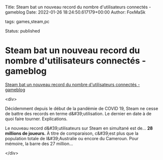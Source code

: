 Title: Steam bat un nouveau record du nombre d&#39;utilisateurs connectés - gameblog
Date: 2022-01-26 18:24:50.617179+00:00
Author: FoxMaSk 

tags: games,steam,pc

Status: published





# Steam bat un nouveau record du nombre d&#39;utilisateurs connectés - gameblog

[Steam bat un nouveau record du nombre d&#39;utilisateurs connectés - gameblog](https://www.gameblog.fr/tech/ed/news/steam-bat-un-nouveau-record-du-nombre-dutilisateurs-connectes-396509)

&lt;div&gt;

Décidemment depuis le début de la pandémie de COVID 19, Steam ne cesse
de battre des records en terme d\&#39;utilisation. Le dernier en date à de
quoi faire tourner. Explications.

Le nouveau record d\&#39;utilisateurs sur Steam en simultané est de\... **28
millions de joueurs.** À titre de comparaison, c\&#39;est plus que la
population totale de l\&#39;Australie ou encore du Cameroun. Pour mémoire,
la barre des 27 million...

&lt;/div&gt;
